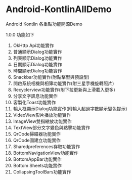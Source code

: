 # Android-KontlinAllDemo

Android Kontlin 各重點功能開源Demo

1.0.0 功能如下

01. OkHttp Api功能實作
02. 普通顯示Dialog功能實作
03. 列表顯示Dialog功能實作
04. 日期顯示Dialog功能實作
05. 時間顯示Dialog功能實作
06. Snackbar功能實作(附點擊型與預設型)
07. 開啟系統相機與相簿功能實作(附三星手機旋轉照片)
08. Recyclerview功能實作(附下拉更新與上滑載入更多)
09. 分享文字訊息功能實作
10. 客製化Toast功能實作
11. 輸入框顯示Dialog功能實作(附輸入超過字數顯示變色提示)
12. VideoView影片播放功能實作
13. ImageView雙指縮放功能實作
14. TextView部分文字變色與點擊功能實作
15. QrCode掃瞄器功能實作
16. QrCode圖建立功能實作
17. Sharedpreferences存取功能實作
18. BottomNavigationView功能實作
19. BottomAppBar功能實作
20. Bottom Sheets功能實作
21. CollapsingToolBars功能實作
